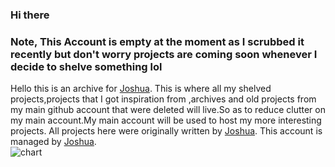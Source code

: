 ### Hi there 
### Note, This Account is empty at the moment as I scrubbed it recently but don't worry projects are coming soon whenever I decide to shelve something lol
Hello this is an archive for [Joshua](https://github.com/jjoshuaa). This is where all my shelved projects,projects that  I got  inspiration from ,archives and old projects from my main github account that were deleted  will live.So as to reduce clutter on my main account.My main account will be used to host my more interesting projects.
All projects here were originally written by [Joshua](https://github.com/jjoshuaa).
This account is managed by [Joshua](https://github.com/jjoshuaa).<br>
![chart](https://user-images.githubusercontent.com/91624052/139585124-c8790d68-9fd3-4108-845c-5e44f1589bf3.png)
